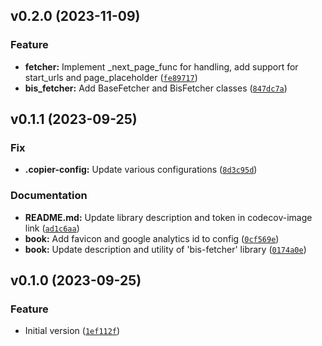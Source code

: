 <!--next-version-placeholder-->

## v0.2.0 (2023-11-09)

### Feature

* **fetcher:** Implement _next_page_func for handling, add support for start_urls and page_placeholder ([`fe89717`](https://github.com/entelecheia/bis-fetcher/commit/fe897179c55bdd267c7a686d56e1fd6a06e095da))
* **bis_fetcher:** Add BaseFetcher and BisFetcher classes ([`847dc7a`](https://github.com/entelecheia/bis-fetcher/commit/847dc7af220da1329f6e44be830530f3db7e1363))

## v0.1.1 (2023-09-25)

### Fix

* **.copier-config:** Update various configurations ([`8d3c95d`](https://github.com/entelecheia/bis-fetcher/commit/8d3c95d14fb1fe76de2f5c70f81bd95d54d789af))

### Documentation

* **README.md:** Update library description and token in codecov-image link ([`ad1c6aa`](https://github.com/entelecheia/bis-fetcher/commit/ad1c6aa504ca51c4732f2d7e65c7308e097ef90a))
* **book:** Add favicon and google analytics id to config ([`0cf569e`](https://github.com/entelecheia/bis-fetcher/commit/0cf569e9e0cb1b8bc0bde447be5d9299eeff833a))
* **book:** Update description and utility of 'bis-fetcher' library ([`0174a0e`](https://github.com/entelecheia/bis-fetcher/commit/0174a0ee40871b4e3930264af30a32c8a20a0885))

## v0.1.0 (2023-09-25)

### Feature

* Initial version ([`1ef112f`](https://github.com/entelecheia/bis-fetcher/commit/1ef112fb593cfcec73137ea5657683f5e4bf6b0c))
